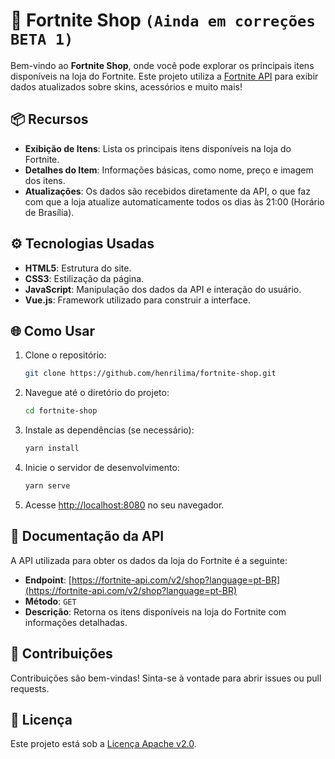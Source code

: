 # 🛒 Fortnite Shop **`(Ainda em correções BETA 1)`**
Bem-vindo ao **Fortnite Shop**, onde você pode explorar os principais itens disponíveis na loja do Fortnite. Este projeto utiliza a [Fortnite API](https://fortnite-api.com/v2/shop?language=pt-BR) para exibir dados atualizados sobre skins, acessórios e muito mais!

## 📦 Recursos
- **Exibição de Itens**: Lista os principais itens disponíveis na loja do Fortnite.
- **Detalhes do Item**: Informações básicas, como nome, preço e imagem dos itens.
- **Atualizações**: Os dados são recebidos diretamente da API, o que faz com que a loja atualize automaticamente todos os dias às 21:00 (Horário de Brasília).

## ⚙️ Tecnologias Usadas
- **HTML5**: Estrutura do site.
- **CSS3**: Estilização da página.
- **JavaScript**: Manipulação dos dados da API e interação do usuário.
- **Vue.js**: Framework utilizado para construir a interface.

## 🌐 Como Usar
1. Clone o repositório:

   ```bash
   git clone https://github.com/henrilima/fortnite-shop.git
   ```

2. Navegue até o diretório do projeto:

   ```bash
   cd fortnite-shop
   ```

3. Instale as dependências (se necessário):

   ```bash
   yarn install
   ```

4. Inicie o servidor de desenvolvimento:

   ```bash
   yarn serve
   ```

5. Acesse [http://localhost:8080](http://localhost:8080) no seu navegador.

## 📖 Documentação da API
A API utilizada para obter os dados da loja do Fortnite é a seguinte:
- **Endpoint**: [https://fortnite-api.com/v2/shop?language=pt-BR](https://fortnite-api.com/v2/shop?language=pt-BR)
- **Método**: `GET`
- **Descrição**: Retorna os itens disponíveis na loja do Fortnite com informações detalhadas.


## 👥 Contribuições
Contribuições são bem-vindas! Sinta-se à vontade para abrir issues ou pull requests.

## 📄 Licença
Este projeto está sob a [Licença Apache v2.0](LICENSE).